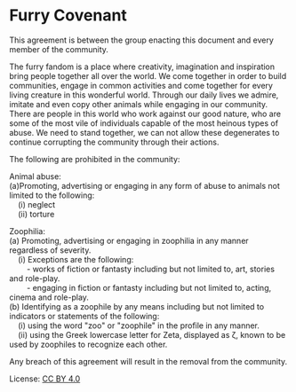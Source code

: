 # Furry Covenant

This agreement is between the group enacting this document and every member of the community.

The furry fandom is a place where creativity, imagination and inspiration bring people together all over the world. We come together in order to build communities, engage in common activities and come together for every living creature in this wonderful world. Through our daily lives we admire, imitate and even copy other animals while engaging in our community. There are people in this world who work against our good nature, who are some of the most vile of individuals capable of the most heinous types of abuse. We need to stand together, we can not allow these degenerates to continue corrupting the community through their actions.

The following are prohibited in the community:

Animal abuse:<br>
(a)Promoting, advertising or engaging in any form of abuse to animals not limited to the following:<br>
&nbsp;&nbsp;&nbsp;&nbsp;(i) neglect<br>
&nbsp;&nbsp;&nbsp;&nbsp;(ii) torture<br>

Zoophilia:<br>
(a) Promoting, advertising or engaging in zoophilia in any manner regardless of severity.<br>
&nbsp;&nbsp;&nbsp;&nbsp;(i) Exceptions are the following:<br>
&nbsp;&nbsp;&nbsp;&nbsp;&nbsp;&nbsp;&nbsp;&nbsp;- works of fiction or fantasty including but not limited to, art, stories and role-play.<br>
&nbsp;&nbsp;&nbsp;&nbsp;&nbsp;&nbsp;&nbsp;&nbsp;- engaging in fiction or fantasty including but not limited to, acting, cinema and role-play.<br>
(b) Identifying as a zoophile by any means including but not limited to indicators or statements of the following:<br>
&nbsp;&nbsp;&nbsp;&nbsp;(i) using the word "zoo" or "zoophile" in the profile in any manner.<br>
&nbsp;&nbsp;&nbsp;&nbsp;(ii) using the Greek lowercase letter for Zeta, displayed as ζ, known to be used by zoophiles to recognize each other.

Any breach of this agreement will result in the removal from the community.

License: [CC BY 4.0](https://creativecommons.org/licenses/by/4.0/)
